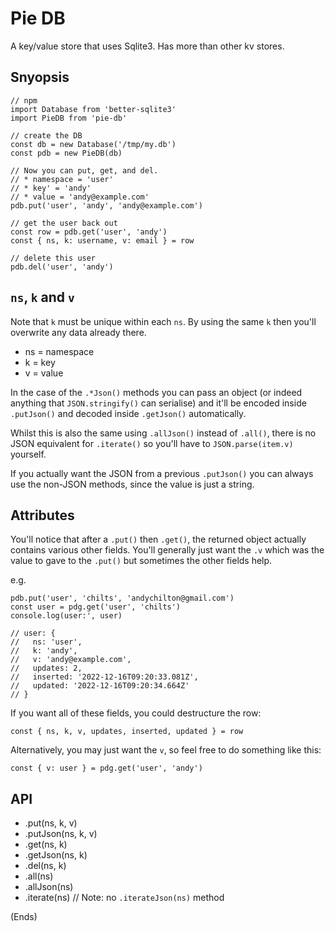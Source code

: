 # Pie DB

A key/value store that uses Sqlite3. Has more than other kv stores.

## Snyopsis

```
// npm
import Database from 'better-sqlite3'
import PieDB from 'pie-db'

// create the DB
const db = new Database('/tmp/my.db')
const pdb = new PieDB(db)

// Now you can put, get, and del.
// * namespace = 'user'
// * key' = 'andy'
// * value = 'andy@example.com'
pdb.put('user', 'andy', 'andy@example.com')

// get the user back out
const row = pdb.get('user', 'andy')
const { ns, k: username, v: email } = row

// delete this user
pdb.del('user', 'andy')
```

## `ns`, `k` and `v`

Note that `k` must be unique within each `ns`. By using the same `k` then
you'll overwrite any data already there.

* ns = namespace
* k = key
* v = value

In the case of the `.*Json()` methods you can pass an object (or indeed
anything that `JSON.stringify()` can serialise) and it'll be encoded inside
`.putJson()` and decoded inside `.getJson()` automatically.

Whilst this is also the same using `.allJson()` instead of `.all()`, there is
no JSON equivalent for `.iterate()` so you'll have to `JSON.parse(item.v)`
yourself.

If you actually want the JSON from a previous `.putJson()` you can always use
the non-JSON methods, since the value is just a string.

## Attributes

You'll notice that after a `.put()` then `.get()`, the returned object actually
contains various other fields. You'll generally just want the `.v` which was
the value to gave to the `.put()` but sometimes the other fields help.

e.g.

```
pdb.put('user', 'chilts', 'andychilton@gmail.com')
const user = pdg.get('user', 'chilts')
console.log(user:', user)

// user: {
//   ns: 'user',
//   k: 'andy',
//   v: 'andy@example.com',
//   updates: 2,
//   inserted: '2022-12-16T09:20:33.081Z',
//   updated: '2022-12-16T09:20:34.664Z'
// }
```

If you want all of these fields, you could destructure the row:

```
const { ns, k, v, updates, inserted, updated } = row
```

Alternatively, you may just want the `v`, so feel free to do something like
this:

```
const { v: user } = pdg.get('user', 'andy')
```

## API

* .put(ns, k, v)
* .putJson(ns, k, v)
* .get(ns, k)
* .getJson(ns, k)
* .del(ns, k)
* .all(ns)
* .allJson(ns)
* .iterate(ns) // Note: no `.iterateJson(ns)` method

(Ends)
